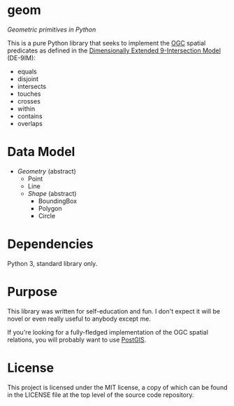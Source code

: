 # geom

*Geometric primitives in Python*

This is a pure Python library that seeks to implement the
[OGC](https://www.ogc.org) spatial predicates as defined in the [Dimensionally
Extended 9-Intersection Model](https://en.wikipedia.org/wiki/DE-9IM) (DE-9IM):

- equals
- disjoint
- intersects
- touches
- crosses
- within
- contains
- overlaps

# Data Model

- *Geometry* (abstract)
  - Point
  - Line
  - *Shape* (abstract)
    - BoundingBox
    - Polygon
    - Circle

# Dependencies

Python 3, standard library only.

# Purpose

This library was written for self-education and fun.  I don't expect it will
be novel or even really useful to anybody except me.

If you're looking for a fully-fledged implementation of the OGC spatial
relations, you will probably want to use [PostGIS](https://postgis.net).

# License

This project is licensed under the MIT license, a copy of which can be found in
the LICENSE file at the top level of the source code repository.
